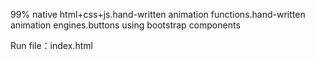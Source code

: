 99% native html+css+js.hand-written animation functions.hand-written animation engines.buttons using bootstrap components

Run file：index.html
